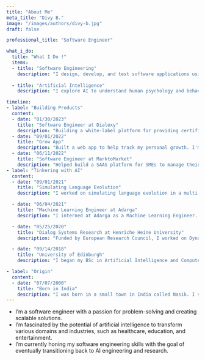 ```yaml
---
title: "About Me"
meta_title: "Divy B."
image: "/images/authors/divy-b.jpg"
draft: false

professional_title: "Software Engineer"

what_i_do:
  title: "What I Do !"
  items:
  - title: "Software Engineering"
    description: "I design, develop, and test software applications using various technologies and frameworks, such as Python, Django, React, and AWS."
  
  - title: "Artificial Intelligence"
    description: "I explore AI to understand human psychology and behavior, and to create intelligent systems that can help solve real-world problems."

timeline:
- label: "Building Products"
  content:
  - date: "01/30/2023"
    title: "Software Engineer at Dialexy"
    description: "Building a white-label platform for providing certified translation services. I'm working on building the core product, including the customisable workflow and theming engine, and the translation review tool"
  - date: "09/01/2022"
    title: "Grow App"
    description: "Built a web app to help track my personal growth. I'm using the app to track my daily habits, to journal my thoughts and ideas, and plan my tasks and goals."
  - date: "06/11/2022"
    title: "Software Engineer at MarktoMarket"
    description: "Helped build a SAAS platform for SMEs to manage their cap table, valuations, and fundraising. I worked on building the core product, including the cap table, valuations, and fundraising modules. I also worked on building the data pipeline to ingest and process data from various sources, such as Companies House, and Crunchbase."
- label: "Tinkering with AI"
  content:
  - date: "09/01/2021"
    title: "Simulating Language Evolution"
    description: "I worked on simulating language evolution in a multi-agent environment. I used reinforcement learning to study how language can be used as a tool for agents to accomplish tasks in their environment, and show that structure naturally emerges, leading to the development of compositional language for describing and generalising about unseen objects."

  - date: "06/04/2021"
    title: "Machine Learning Engineer at Adarga"
    description: "I interned at Adarga as a Machine Learning Engineer. I worked on developing and deploying machine learning models for the defence and security industry. Particularly, in solving correferencing problems in unstructured text data."

  - date: "05/25/2020"
    title: "Dialog Systems Research at Henriche Heine University"
    description: "Funded by European Research Council, I worked on Dynamic Dialogue Modelling (DYMO). Typically, dialogue systems were built for fixed domains, requiring a new data set every time the domain changes. I worked on developing a dialogue system that can expand dynamically and span the problem of operating with dynamic knowledge, dynamic policies, rich user models and sophisticated measures of quality."

  - date: "09/14/2018"
    title: "University of Edinburgh"
    description: "I began my BSc in Artificial Intelligence and Computer Science at the University of Edinburgh. I learned about the fundamentals of AI, including machine learning, natural language processing, and computer vision."

- label: "Origin"
  content:
  - date: "07/07/2000"
    title: "Born in India"
    description: "I was born in a small town in India called Nasik. I spent my first 18 years contemplating the meaning of life and the universe."
---
```


- I’m a software engineer with a passion for problem-solving and creating scalable solutions.
- I’m fascinated by the potential of artificial intelligence to transform various domains and industries, such as healthcare, education, and entertainment.
- I’m currently honing my software engineering skills with the goal of eventually transitioning back to AI engineering and research.
